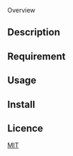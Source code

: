 Overview

## Description

## Requirement

## Usage

## Install

## Licence

[MIT](https://github.com/tcnksm/tool/blob/master/LICENCE)

